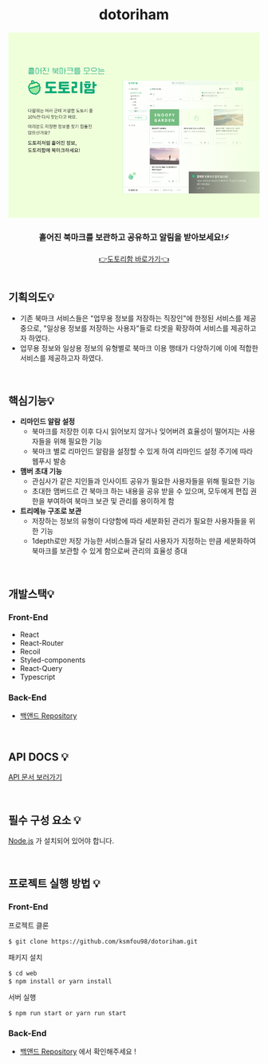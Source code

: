 # <div align="center"> dotoriham</div>

<div align="center">
    <img src="/docs/og-image.png" />
</div>

### <div align="center">흩어진 북마크를 보관하고 공유하고 알림을 받아보세요!⚡</div>

<div align="center">
    <a href="https://dotoriham.com/">👉도토리함 바로가기👈</a>
</div>

<br />

## 기획의도💡

- 기존 북마크 서비스들은 "업무용 정보를 저장하는 직장인"에 한정된 서비스를 제공 중으로, "일상용 정보를 저장하는 사용자"들로 타겟을 확장하여 서비스를 제공하고자 하였다.
- 업무용 정보와 일상용 정보의 유형별로 북마크 이용 행태가 다양하기에 이에 적합한 서비스를 제공하고자 하였다.

<br />

## 핵심기능💡

- **리마인드 알람 설정**
  - 북마크를 저장한 이후 다시 읽어보지 않거나 잊어버려 효율성이 떨어지는 사용자들을 위해 필요한 기능
  - 북마크 별로 리마인드 알람을 설정할 수 있게 하여 리마인드 설정 주기에 따라 웹푸시 발송
- **맴버 초대 기능**
  - 관심사가 같은 지인들과 인사이트 공유가 필요한 사용자들을 위해 필요한 기능
  - 초대한 맴버드르 간 북마크 하는 내용을 공유 받을 수 있으며, 모두에게 편집 권한을 부여하여 북마크 보관 및 관리를 용이하게 함
- **트리메뉴 구조로 보관**
  - 저장하는 정보의 유형이 다양함에 따라 세분화된 관리가 필요한 사용자들을 위한 기능
  - 1depth로만 저장 가능한 서비스들과 달리 사용자가 지정하는 만큼 세분화하여 북마크를 보관할 수 있게 함으로써 관리의 효율성 증대

<br />

## 개발스택💡

### Front-End

- React
- React-Router
- Recoil
- Styled-components
- React-Query
- Typescript

### Back-End

- [백앤드 Repository](https://github.com/YAPP-19th/Web-Team-2-Backend)

<br />

## API DOCS 💡

[API 문서 보러가기](https://dotoriham.duckdns.org/swagger-ui/index.html#/)

<br />

## 필수 구성 요소 💡

[Node.js](https://nodejs.org/ko/) 가 설치되어 있어야 합니다.

<br />

## 프로젝트 실행 방법 💡

### Front-End

프로젝트 클론

```shell
$ git clone https://github.com/ksmfou98/dotoriham.git
```

패키지 설치

```shell
$ cd web
$ npm install or yarn install
```

서버 실행

```shell
$ npm run start or yarn run start
```

### Back-End

- [백앤드 Repository](https://github.com/YAPP-19th/Web-Team-2-Backend) 에서 확인해주세요 !

